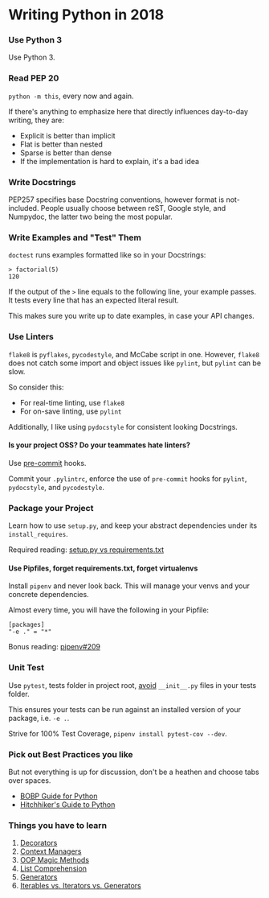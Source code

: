 # Writing Python in 2018


### Use Python 3

Use Python 3.

### Read PEP 20

`python -m this`, every now and again.

If there's anything to emphasize here that directly influences day-to-day writing, they are:

- Explicit is better than implicit
- Flat is better than nested
- Sparse is better than dense
- If the implementation is hard to explain, it's a bad idea

### Write Docstrings

PEP257 specifies base Docstring conventions, however format is not-included. People usually choose between reST, Google style, and Numpydoc, the latter two being the most popular. 

### Write Examples and "Test" Them

`doctest` runs examples formatted like so in your Docstrings: 

```
> factorial(5)
120
```

If the output of the `>` line equals to the following line, your example passes. It tests every line that has an expected literal result.

This makes sure you write up to date examples, in case your API changes.

### Use Linters

`flake8` is `pyflakes`, `pycodestyle`, and McCabe script in one. However, `flake8` does not catch some import and object issues like `pylint`, but `pylint` can be slow.

So consider this: 

- For real-time linting, use `flake8`
- For on-save linting, use `pylint`

Additionally, I like using `pydocstyle` for consistent looking Docstrings.

#### Is your project OSS? Do your teammates hate linters?

Use [pre-commit](http://pre-commit.com/hooks.html) hooks.

Commit your `.pylintrc`, enforce the use of `pre-commit` hooks for `pylint`, `pydocstyle`, and `pycodestyle`.

### Package your Project

Learn how to use `setup.py`, and keep your abstract dependencies under its `install_requires`. 

Required reading: [setup.py vs requirements.txt](https://caremad.io/posts/2013/07/setup-vs-requirement/)

#### Use Pipfiles, forget requirements.txt, forget virtualenvs

Install `pipenv` and never look back. This will manage your venvs and your concrete dependencies.

Almost every time, you will have the following in your Pipfile:

```
[packages]
"-e ." = "*"
```

Bonus reading: [pipenv#209](https://github.com/pypa/pipenv/issues/209)

### Unit Test

Use `pytest`, tests folder in project root, [avoid](https://pytest.readthedocs.io/en/2.7.3/goodpractises.html) `__init__.py` files in your tests folder. 

This ensures your tests can be run against an installed version of your package, i.e. `-e .`.

Strive for 100% Test Coverage, `pipenv install pytest-cov --dev`.

### Pick out Best Practices you like

But not everything is up for discussion, don't be a heathen and choose tabs over spaces.

- [BOBP Guide for Python](https://gist.github.com/sloria/7001839)
- [Hitchhiker's Guide to Python](http://docs.python-guide.org/en/latest/)

### Things you have to learn

1. [Decorators](https://www.thecodeship.com/patterns/guide-to-python-function-decorators/con)
2. [Context Managers](http://book.pythontips.com/en/latest/context_managers.html)
3. [OOP Magic Methods](https://rszalski.github.io/magicmethods/)  
4. [List Comprehension](http://treyhunner.com/2015/12/python-list-comprehensions-now-in-color/)
5. [Generators](https://jeffknupp.com/blog/2013/04/07/improve-your-python-yield-and-generators-explained/)
6. [Iterables vs. Iterators vs. Generators](http://nvie.com/posts/iterators-vs-generators/)

